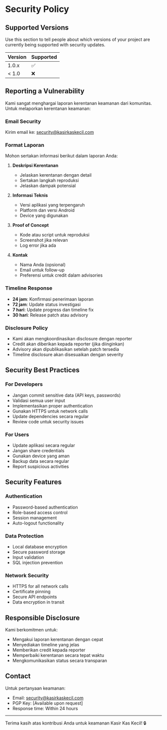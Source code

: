 # Security Policy

## Supported Versions

Use this section to tell people about which versions of your project are currently being supported with security updates.

| Version | Supported          |
| ------- | ------------------ |
| 1.0.x   | :white_check_mark: |
| < 1.0   | :x:                |

## Reporting a Vulnerability

Kami sangat menghargai laporan kerentanan keamanan dari komunitas. Untuk melaporkan kerentanan keamanan:

### Email Security
Kirim email ke: security@kasirkaskecil.com

### Format Laporan
Mohon sertakan informasi berikut dalam laporan Anda:

1. **Deskripsi Kerentanan**
   - Jelaskan kerentanan dengan detail
   - Sertakan langkah reproduksi
   - Jelaskan dampak potensial

2. **Informasi Teknis**
   - Versi aplikasi yang terpengaruh
   - Platform dan versi Android
   - Device yang digunakan

3. **Proof of Concept**
   - Kode atau script untuk reproduksi
   - Screenshot jika relevan
   - Log error jika ada

4. **Kontak**
   - Nama Anda (opsional)
   - Email untuk follow-up
   - Preferensi untuk credit dalam advisories

### Timeline Response
- **24 jam**: Konfirmasi penerimaan laporan
- **72 jam**: Update status investigasi
- **7 hari**: Update progress dan timeline fix
- **30 hari**: Release patch atau advisory

### Disclosure Policy
- Kami akan mengkoordinasikan disclosure dengan reporter
- Credit akan diberikan kepada reporter (jika diinginkan)
- Advisory akan dipublikasikan setelah patch tersedia
- Timeline disclosure akan disesuaikan dengan severity

## Security Best Practices

### For Developers
- Jangan commit sensitive data (API keys, passwords)
- Validasi semua user input
- Implementasikan proper authentication
- Gunakan HTTPS untuk network calls
- Update dependencies secara regular
- Review code untuk security issues

### For Users
- Update aplikasi secara regular
- Jangan share credentials
- Gunakan device yang aman
- Backup data secara regular
- Report suspicious activities

## Security Features

### Authentication
- Password-based authentication
- Role-based access control
- Session management
- Auto-logout functionality

### Data Protection
- Local database encryption
- Secure password storage
- Input validation
- SQL injection prevention

### Network Security
- HTTPS for all network calls
- Certificate pinning
- Secure API endpoints
- Data encryption in transit

## Responsible Disclosure

Kami berkomitmen untuk:
- Mengakui laporan kerentanan dengan cepat
- Menyediakan timeline yang jelas
- Memberikan credit kepada reporter
- Memperbaiki kerentanan secara tepat waktu
- Mengkomunikasikan status secara transparan

## Contact

Untuk pertanyaan keamanan:
- Email: security@kasirkaskecil.com
- PGP Key: [Available upon request]
- Response time: Within 24 hours

---

Terima kasih atas kontribusi Anda untuk keamanan Kasir Kas Kecil! 🔒 